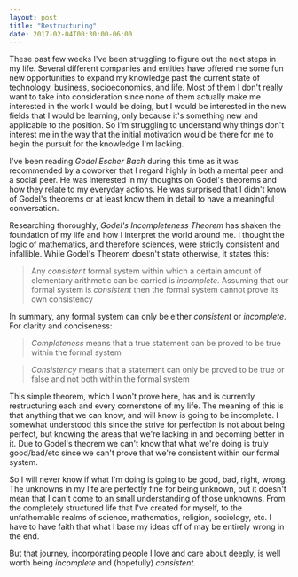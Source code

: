 ```yaml
---
layout: post
title: "Restructuring"
date: 2017-02-04T00:30:00-06:00
---
```


These past few weeks I've been struggling to figure out the next steps in my life. Several different companies and entities have offered me some fun new opportunities to expand my knowledge past the current state of technology, business, socioeconomics, and life. Most of them I don't really want to take into consideration since none of them actually make me interested in the work I would be doing, but I would be interested in the new fields that I would be learning, only because it's something new and applicable to the position. So I'm struggling to understand why things don't interest me in the way that the initial motivation would be there for me to begin the pursuit for the knowledge I'm lacking.

I've been reading _Godel Escher Bach_ during this time as it was recommended by a coworker that I regard highly in both a mental peer and a social peer. He was interested in my thoughts on Godel's theorems and how they relate to my everyday actions. He was surprised that I didn't know of Godel's theorems or at least know them in detail to have a meaningful conversation.

Researching thoroughly, _Godel's Incompleteness Theorem_ has shaken the foundation of my life and how I interpret the world around me. I thought the logic of mathematics, and therefore sciences, were strictly consistent and infallible. While Godel's Theorem doesn't state otherwise, it states this:

> Any _consistent_ formal system within which a certain amount of elementary arithmetic can be carried is _incomplete_.
> Assuming that our formal system is _consistent_ then the formal system cannot prove its own consistency

In summary, any formal system can only be either _consistent_ or _incomplete_. For clarity and conciseness:

> _Completeness_ means that a true statement can be proved to be true within the formal system

> _Consistency_ means that a statement can only be proved to be true or false and not both within the formal system

This simple theorem, which I won't prove here, has and is currently restructuring each and every cornerstone of my life. The meaning of this is that anything that we can know, and will know is going to be incomplete. I somewhat understood this since the strive for perfection is not about being perfect, but knowing the areas that we're lacking in and becoming better in it. Due to Godel's theorem we can't know that what we're doing is truly good/bad/etc since we can't prove that we're consistent within our formal system.

So I will never know if what I'm doing is going to be good, bad, right, wrong. The unknowns in my life are perfectly fine for being unknown, but it doesn't mean that I can't come to an small understanding of those unknowns. From the completely  structured life that I've created for myself, to the unfathomable realms of science, mathematics, religion, sociology, etc. I have to have faith that what I base my ideas off of may be entirely wrong in the end.

But that journey, incorporating people I love and care about deeply, is well worth being _incomplete_ and (hopefully) _consistent_.